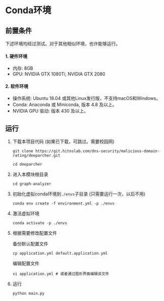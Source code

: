 # Conda环境

## 前置条件

下述环境均经过测试。对于其他相似环境，也许能够运行。

#### 1. 硬件环境

- 内存: 8GB
- GPU: NVIDIA GTX 1080Ti, NVIDIA GTX 2080

#### 2. 软件环境

- 操作系统: Ubuntu 18.04 或其他Linux发行版，不支持macOS和Windows。
- Conda: Anaconda 或 Miniconda, 版本 4.8 及以上。
- NVIDIA GPU 驱动: 版本 430 及以上。

## 运行

1. 下载本项目代码 (如果已下载，可跳过。需要校园网)

   ```shell
   git clone https://git.hitnslab.com/dns-security/malicious-domain-rating/deeparcher.git

   cd deeparcher
   ```

2. 进入本模块根目录

   ```shell
   cd graph-analyzer
   ```

3. 初始化虚拟conda环境到`./envs`子目录 (只需要运行一次，以后不用)

   ```shell
   conda env create -f environment.yml -p ./envs
   ```

4. 激活虚拟环境

   ```shell
   conda activate -p ./envs
   ```

5. 根据需要修改配置文件

   备份默认配置文件

   ```shell
   cp application.yml default.application.yml
   ```

   编辑配置文件

   ```shell
   vi application.yml # 或者通过图形界面编辑该文件
   ```

6. 运行

   ```shell
   python main.py
   ```
